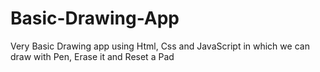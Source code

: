# Basic-Drawing-App
 Very Basic Drawing app using Html, Css and JavaScript in which we can draw with Pen, Erase it and Reset a Pad
